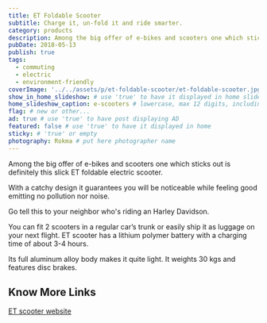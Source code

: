 ```yaml
---
title: ET Foldable Scooter
subtitle: Charge it, un-fold it and ride smarter.
category: products
description: Among the big offer of e-bikes and scooters one which sticks out is definitely this slick ET foldable electric scooter. Catchy design and...
pubDate: 2018-05-13
publish: true
tags:
  - commuting
  - electric
  - environment-friendly
coverImage: '../../assets/p/et-foldable-scooter/et-foldable-scooter.jpg'
show_in_home_slideshow: # use 'true' to have it displayed in home slideshow
home_slideshow_caption: e-scooters # lowercase, max 12 digits, including spaces
flag: # new or other...
ad: true # use 'true' to have post displaying AD
featured: false # use 'true' to have it displayed in home
sticky: # 'true' or empty
photography: Rokma # put here photographer name
---
```


Among the big offer of e-bikes and scooters one which sticks out is definitely this slick ET foldable electric scooter.

With a catchy design it guarantees you will be noticeable while feeling good emitting no pollution nor noise.

Go tell this to your neighbor who's riding an Harley Davidson.

You can fit 2 scooters in a regular car’s trunk or easily ship it as luggage on your next flight. ET scooter has a lithium polymer battery with a charging time of about 3-4 hours.

Its full aluminum alloy body makes it quite light. It weights 30 kgs and features disc brakes.

## Know More Links

[ET scooter website](http://etscooter.com/product/e-t-scooter/)

